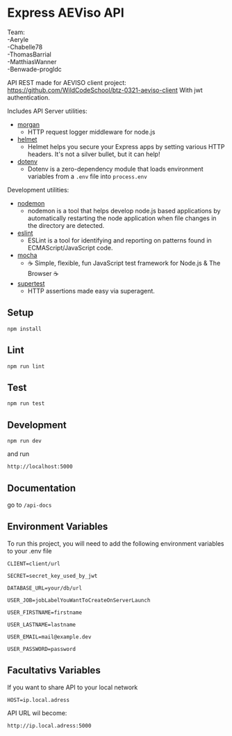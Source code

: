 # Express AEViso API

Team:  
 -Aeryle  
 -Chabelle78  
 -ThomasBarrial  
 -MatthiasWanner  
 -Benwade-progldc

API REST made for AEVISO client project: https://github.com/WildCodeSchool/btz-0321-aeviso-client
With jwt authentication.

Includes API Server utilities:

- [morgan](https://www.npmjs.com/package/morgan)
  - HTTP request logger middleware for node.js
- [helmet](https://www.npmjs.com/package/helmet)
  - Helmet helps you secure your Express apps by setting various HTTP headers. It's not a silver bullet, but it can
    help!
- [dotenv](https://www.npmjs.com/package/dotenv)
  - Dotenv is a zero-dependency module that loads environment variables from a `.env` file into `process.env`

Development utilities:

- [nodemon](https://www.npmjs.com/package/nodemon)
  - nodemon is a tool that helps develop node.js based applications by automatically restarting the node application
    when file changes in the directory are detected.
- [eslint](https://www.npmjs.com/package/eslint)
  - ESLint is a tool for identifying and reporting on patterns found in ECMAScript/JavaScript code.
- [mocha](https://www.npmjs.com/package/mocha)
  - ☕️ Simple, flexible, fun JavaScript test framework for Node.js & The Browser ☕️
- [supertest](https://www.npmjs.com/package/supertest)
  - HTTP assertions made easy via superagent.

## Setup

```
npm install
```

## Lint

```
npm run lint
```

## Test

```
npm run test
```

## Development

```
npm run dev
```

and run

```
http://localhost:5000

```

## Documentation

go to `/api-docs`

## Environment Variables

To run this project, you will need to add the following environment variables to your .env file

`CLIENT=client/url`

`SECRET=secret_key_used_by_jwt`

`DATABASE_URL=your/db/url`

`USER_JOB=jobLabelYouWantToCreateOnServerLaunch`

`USER_FIRSTNAME=firstname`

`USER_LASTNAME=lastname`

`USER_EMAIL=mail@example.dev`

`USER_PASSWORD=password`

## Facultativs Variables

If you want to share API to your local network

`HOST=ip.local.adress`

API URL wil become:

`http://ip.local.adress:5000`
